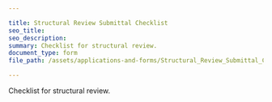 ```yaml
---

title: Structural Review Submittal Checklist
seo_title:
seo_description:
summary: Checklist for structural review.
document_type: form
file_path: /assets/applications-and-forms/Structural_Review_Submittal_Checklist.pdf

---
```

Checklist for structural review.
